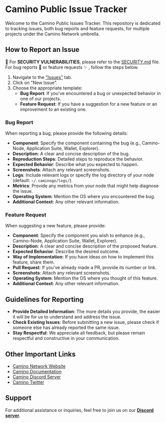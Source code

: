 # Camino Public Issue Tracker

Welcome to the Camino Public Issues Tracker. This repository is dedicated to tracking issues, both bug reports and 
feature requests, for multiple projects under the Camino Network umbrella.

## How to Report an Issue

:no_entry_sign: For **SECURITY VULNERABILITIES**, please refer to the [SECURITY.md](SECURITY.md) file. For bug reports :lady_beetle: or feature requests :sparkles: , follow the steps below.

1. Navigate to the ["Issues"](https://github.com/chain4travel/camino-public-issues/issues) tab.
2. Click on "New Issue".
3. Choose the appropriate template:
   - **Bug Report**: If you've encountered a bug or unexpected behavior in one of our projects.
   - **Feature Request**: If you have a suggestion for a new feature or an improvement to an existing one.

### Bug Report

When reporting a bug, please provide the following details:

- **Component**: Specify the component containing the bug (e.g., Camino-Node, Application Suite, Wallet, Explorer).
- **Description**: A clear and concise description of the bug.
- **Reproduction Steps**: Detailed steps to reproduce the behavior.
- **Expected Behavior**: Describe what you expected to happen.
- **Screenshots**: Attach any relevant screenshots.
- **Logs**: Include relevant logs or specify the log directory of your node (default: `~/.caminogo/logs/`).
- **Metrics**: Provide any metrics from your node that might help diagnose the issue.
- **Operating System**: Mention the OS where you encountered the bug.
- **Additional Context**: Any other relevant information.

### Feature Request

When suggesting a new feature, please provide:

- **Component**: Specify the component you wish to enhance (e.g., Camino-Node, Application Suite, Wallet, Explorer).
- **Description**: A clear and concise description of the proposed feature.
- **Expected Behavior**: Describe the desired outcome.
- **Way of Implementation**: If you have ideas on how to implement this feature, share them.
- **Pull Request**: If you've already made a PR, provide its number or link.
- **Screenshots**: Attach any relevant screenshots.
- **Operating System**: Mention the OS where you thought of this feature.
- **Additional Context**: Any other relevant information.

## Guidelines for Reporting

- **Provide Detailed Information**: The more details you provide, the easier it will be for us to understand and address the issue.
- **Check Existing Issues**: Before submitting a new issue, please check if someone else has already reported the same issue.
- **Stay Respectful**: We appreciate all feedback, but please remain respectful and constructive in your communication.

## Other Important Links

- [Camino Network Website](https://camino.network)
- [Camino Documentation](https://docs.camino.network/)
- [Camino Discord Server](https://discord.gg/camino)
- [Camino Twitter](https://twitter.com/camino_network)

## Support

For additional assistance or inquiries, feel free to join us on our [**Discord server**](https://discord.gg/camino).

